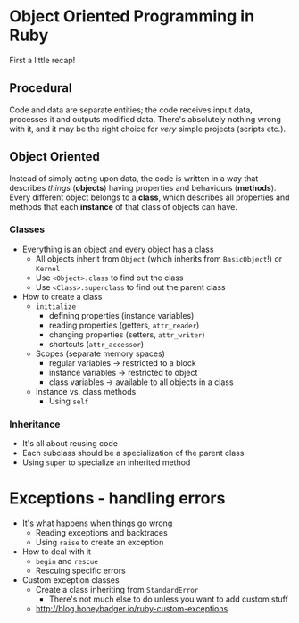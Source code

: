 # Object Oriented Programming in Ruby

First a little recap!

## Procedural
Code and data are separate entities; the code receives input data, processes it and outputs modified data. There's absolutely nothing wrong with it, and it may be the right choice for _very_ simple projects (scripts etc.).

## Object Oriented
Instead of simply acting upon data, the code is written in a way that describes _things_ (**objects**) having properties and behaviours (**methods**). Every different object belongs to a **class**, which describes all properties and methods that each **instance** of that class of objects can have.

### Classes

* Everything is an object and every object has a class
    - All objects inherit from `Object` (which inherits from `BasicObject`!) or `Kernel`
    - Use `<Object>.class` to find out the class
    - Use `<Class>.superclass` to find out the parent class
* How to create a class
    - `initialize`
        + defining properties (instance variables)
        + reading properties (getters, `attr_reader`)
        + changing properties (setters, `attr_writer`)
        + shortcuts (`attr_accessor`)
    - Scopes (separate memory spaces)
        + regular variables -> restricted to a block
        + instance variables -> restricted to object
        + class variables -> available to all objects in a class
    - Instance vs. class methods
        + Using `self`

### Inheritance

* It's all about reusing code
* Each subclass should be a specialization of the parent class
* Using `super` to specialize an inherited method


# Exceptions - handling errors

* It's what happens when things go wrong
    - Reading exceptions and backtraces
    - Using `raise` to create an exception
* How to deal with it
    - `begin` and `rescue`
    - Rescuing specific errors
* Custom exception classes
    - Create a class inheriting from `StandardError`
        + There's not much else to do unless you want to add custom stuff
    - http://blog.honeybadger.io/ruby-custom-exceptions
